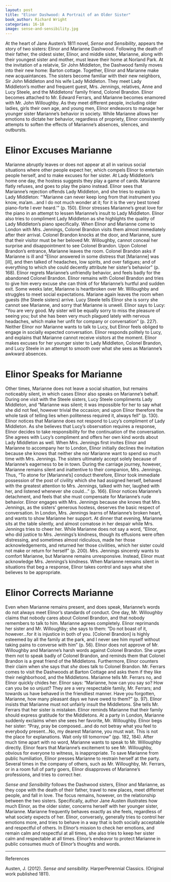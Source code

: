 ```yaml
---
layout: post
title: "Elinor Dashwood: A Portrait of an Older Sister"
book_author: Richard Wright
categories: 16-18
image: sense-and-sensibility.jpg
---
```


At the heart of Jane Austen’s 1811 novel, _Sense and Sensibility_, appears the
story of two sisters: Elinor and Marianne Dashwood. Following the death of their
father, the oldest sister, Elinor, and middle sister, Marianne, along with their
youngest sister and mother, must leave their home at Norland Park. At the
invitation of a relatvie, Sir John Middleton, the Dashwood family moves into
their new home: Barton cottage. Together, Elinor and Marianne make new
acquaintances. The sisters become familiar with their new neighbors, Sir John
Middleton and his wife Lady Middleton. They meet Lady Middleton’s mother and
frequent guest, Mrs. Jennings, relatives, Anne and Lucy Steele, and the
Middletons’ family friend, Colonel Brandon. Elinor becomes attached to Mr.
Edward Ferrars, and Marianne becomes enamored with Mr. John Willoughby. As they
meet different people, including older ladies, girls their own age, and young
men, Elinor endeavors to manage her younger sister Marianne’s behavior in
society. While Marianne allows her emotions to dictate her behavior, regardless
of propriety, Elinor consistently attempts to soften the effects of Marianne’s
absences, silences, and outbursts.

# Elinor Excuses Marianne

Marianne abruptly leaves or does not appear at all in various social situations
where other people expect her, which compels Elinor to entertain people herself,
and to make excuses for her sister. At Lady Middleton’s home one day, the
hostess suggests they play a game of cards. Marianne flatly refuses, and goes to
play the piano instead. Elinor sees that Marianne’s rejection offends Lady
Middleton, and she tries to explain to Lady Middleton: “‘Marianne can never keep
long from that instrument you know, ma’am…and I do not much wonder at it; for it
is the very best toned piano-forte I ever heard.’” (p. 150). Elinor stresses
Marianne’s great love for the piano in an attempt to lessen Marianne’s insult to
Lady Middleton. Elinor also tries to compliment Lady Middleton as she highlights
the quality of Lady Middleton’s piano specifically. When Elinor and Marianne
come to London with Mrs. Jennings, Colonel Brandon visits them almost
immediately after their arrival. Colonel Brandon knocks at the door, and
Marianne, sure that their visitor must be her beloved Mr. Willoughby, cannot
conceal her surprise and disappointment to see Colonel Brandon. Upon Colonel
Brandon’s entrance, Marianne leaves the room. Colonel Brandon asks if Marianne
is ill and “Elinor answered in some distress that [Marianne] was [ill], and then
talked of headaches, low spirits, and over fatigues; and of everything to which
she could decently attribute her sister’s behavior” (p. 168). Elinor regrets
Marianne’s unfriendly behavior, and feels badly for the abandoned Colonel
Brandon. Elinor remains with Colonel Brandon and tries to give him every excuse
she can think of for Marianne’s hurtful and sudden exit. Some weeks later,
Marianne is heartbroken over Mr. Willoughby and struggles to meet social
expectations. Mariane again leaves the room when guests (the Steele sisters)
arrive. Lucy Steele tells Elinor she is sorry she cannot see Marianne, and sorry
that Marianne is unwell. Elinor says to Lucy: “You are very good. My sister will
be equally sorry to miss the pleasure of seeing you; but she has been very much
plagued lately with nervous headaches, which make her unfit for company or
conversation” (p. 227). Neither Elinor nor Marianne wants to talk to Lucy, but
Elinor feels obliged to engage in socially expected conversation. Elinor
responds politely to Lucy, and explains that Marianne cannot receive visitors at
the moment. Elinor makes excuses for her younger sister to Lady Middleton,
Colonel Brandon, and Lucy Steele in an attempt to smooth over what she sees as
Marianne’s awkward absences.

# Elinor Speaks for Marianne

Other times, Marianne does not leave a social situation, but remains noticeably
silent, in which cases Elinor also speaks on Marianne’s behalf. During one visit
with the Steele sisters, Lucy Steele compliments Lady Middleton, and “Marianne
was silent; it was impossible for her to say what she did not feel, however
trivial the occasion; and upon Elinor therefore the whole task of telling lies
when politeness required it, always fell” (p. 130). Elinor notices that Marianne
does not respond to Lucy’s compliment of Lady Middleton. As she believes that
Lucy’s observation requires a response, Elinor decides to take responsibility
for the continuation of the conversation. She agrees with Lucy’s compliment and
offers her own kind words about Lady Middleton as well. When Mrs. Jennings first
invites Elinor and Marianne to accompany her to London, Elinor initially
declines the invitation because she knows that neither she nor Marianne want to
spend so much time with Mrs. Jennings. The sisters ultimately accept solely
because of Marianne’s eagerness to be in town. During the carriage journey,
however, Marianne remains silent and inattentive to their companion, Mrs.
Jennings. Thus, “To atone for [Marianne’s] conduct therefore, Elinor took
immediate possession of the post of civility which she had assigned herself,
behaved with the greatest attention to Mrs. Jennings, talked with her, laughed
with her, and listened whenever she could…” (p. 166). Elinor notices Marianne’s
detachment, and feels that she must compensate for Marianne’s rude behavior.
Elinor engages with Mrs. Jennings because she knows that Mrs. Jennings, as the
sisters’ generous hostess, deserves the basic respect of conversation. In
London, Mrs. Jennings learns of Marianne’s broken heart, and wants to show
Marianne her support. At dinner that evening, Marianne sits at the table
silently, and almost comatose in her despair while Mrs. Jennings tries to cheer
her. While Marianne does not say a word, “Elinor, who did justice to Mrs.
Jennings’s kindness, though its effusions were often distressing, and sometimes
almost ridiculous, made her those acknowledgements, and returned her those
civilities, which her sister could not make or return for herself” (p. 200).
Mrs. Jennings sincerely wants to comfort Marianne, but Marianne remains
unresponsive. Instead, Elinor must acknowledge Mrs. Jennings’s kindness. When
Marianne remains silent in situations that beg a response, Elinor takes control
and says what she believes to be appropriate.

# Elinor Corrects Marianne

Even when Marianne remains present, and does speak, Marianne’s words do not
always meet Elinor’s standards of conduct. One day, Mr. Willoughby claims that
nobody cares about Colonel Brandon, and that nobody remembers to talk to him.
Marianne agrees completely. Elinor reprimands her sister and Mr. Willoughby; she
says to them: “Do not boast of it, however…for it is injustice in both of you.
[Colonel Brandon] is highly esteemed by all the family at the park, and I never
see him myself without taking pains to converse with him” (p. 56). Elinor does
not approve of Mr. Willoughby and Marianne’s harsh words against Colonel
Brandon. She urges them not to speak badly of Colonel Brandon, and reminds them
that Colonel Brandon is a great friend of the Middletons. Furthermore, Elinor
counters their claim when she says that _she_ does talk to Colonel Brandon. Mr.
Ferrars comes to visit the Dashwoods at Barton Cottage and asks them if they
like their neighborhood, and the Middletons. Marianne tells Mr. Ferrars no, and
Elinor quickly chides her. Elinor says: “Marianne, how can you say so? How can
you be so unjust? They are a very respectable family, Mr. Ferrars; and towards
us have behaved in the friendliest manner. Have you forgotten, Marianne, how
many pleasant days we have owed to them?” (p. 97). Elinor insists that Marianne
must not unfairly insult the Middletons. She tells Mr. Ferrars that her sister
is mistaken. Elinor reminds Marianne that their family should express gratitude
for the Middletons. At a party in London, Marianne suddenly exclaims when she
sees her favorite, Mr. Willoughby. Elinor begs her sister: “Pray, pray be
composed…and do not betray what you feel to everybody present…No, my dearest
Marianne, you must wait. This is not the place for explanations. Wait only till
tomorrow” (pp. 182, 184). After much time apart with no word, Marianne wants to
speak to Mr. Willoughby directly. Elinor fears that Marianne’s excitement to see
Mr. Willoughby, obvious for everyone to witness, is inappropriate. To save
Marianne from public humiliation, Elinor presses Marianne to restrain herself at
the party. Several times in the company of others, such as Mr. Willoughby, Mr.
Ferrars, or in a room full of party goers, Elinor disapproves of Marianne’s
professions, and tries to correct her.

_Sense and Sensibility_ follows the Dashwood sisters, Elinor and Marianne, as
they cope with the death of their father, travel to new places, meet differnet
people, and fall in love. The focus remains, however, on the relationship
between the two sisters. Specifically, author Jane Austen illustrates how much
Elinor, as the older sister, concerns herself with her younger sister, Marianne.
Marianne frequently behaves exactly as she feels, regardless of what society
expects of her. Elinor, conversely, generally tries to control her emotions
more, and tries to behave in a way that is both socially acceptable and
respectful of others. In Elinor’s mission to check her emotions, and remain calm
and respectful at all times, she also tries to keep her sister calm and
respectable at all times. Elinor’s endeavor to protect Marianne in public
consumes much of Elinor’s thoughts and words.

---
References

Austen, J. (2012). _Sense and sensibility_. HarperPerennial Classics. (Original
work published 1811).
